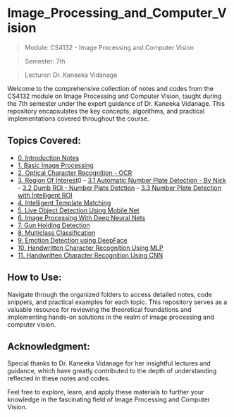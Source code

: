 # Image_Processing_and_Computer_Vision

> Module: CS4132 - Image Processing and Computer Vision

> Semester: 7th

> Lecturer: Dr. Kaneeka Vidanage

Welcome to the comprehensive collection of notes and codes from the CS4132 module on Image Processing and Computer Vision, taught during the 7th semester under the expert guidance of Dr. Kaneeka Vidanage. This repository encapsulates the key concepts, algorithms, and practical implementations covered throughout the course.

## Topics Covered:

* [0. Introduction Notes](https://github.com/HimashaRandil/Image_Processing_and_Computer_Vision/tree/main/0.%20Introduction%20Notes)
* [1. Basic Image Processing](https://github.com/HimashaRandil/Image_Processing_and_Computer_Vision/tree/main/1.%20Basic%20Image%20Processing)
* [2. Optical Character Recognition - OCR](https://github.com/HimashaRandil/Image_Processing_and_Computer_Vision/tree/main/2.%20OCR%20-%20Optical%20Charater%20Recognition)
* [3. Region Of Interest](https://github.com/HimashaRandil/Image_Processing_and_Computer_Vision/tree/main/3.%20Region%20of%20Intretst)0
            - [3.1 Automatic Number Plate Detection - By Nick](https://github.com/HimashaRandil/Image_Processing_and_Computer_Vision/tree/main/3.%20Region%20of%20Intretst/Automatic%20Number%20Plate%20Detetcion%20-%20By%20Nick)
            - [3.2 Dumb ROI - Number Plate Detction](https://github.com/HimashaRandil/Image_Processing_and_Computer_Vision/tree/main/3.%20Region%20of%20Intretst/Dumb%20ROI%20-%20Number%20Plate%20Detection)
            - [3.3 Number Plate Detection with Intelligent ROI](https://github.com/HimashaRandil/Image_Processing_and_Computer_Vision/tree/main/3.%20Region%20of%20Intretst/Number%20Plate%20Detection%20with%20Intelighet%20ROI)
* [4. Intelligent Template Matching](https://github.com/HimashaRandil/Image_Processing_and_Computer_Vision/tree/main/4.%20Intelligent%20Template%20Macthing)
* [5. Live Object Detection Using Mobile Net](https://github.com/HimashaRandil/Image_Processing_and_Computer_Vision/tree/main/5.%20Live%20Object%20Detection%20Using%20MobileNet)
* [6. Image Processing With Deep Neural Nets ](https://github.com/HimashaRandil/Image_Processing_and_Computer_Vision/tree/main/6.%20Image%20Processing%20with%20Deep%20Neural%20Nets)
* [7. Gun Holding Detection](https://github.com/HimashaRandil/Image_Processing_and_Computer_Vision/tree/main/7.%20Gun%20Holding%20Detection)
* [8. Multiclass Classification](https://github.com/HimashaRandil/Image_Processing_and_Computer_Vision/tree/main/8.%20Multiclass%20Classification)
* [9. Emotion Detection using DeepFace ](https://github.com/HimashaRandil/Image_Processing_and_Computer_Vision/tree/main/9.%20Emotion%20Detetion%20Using%20DeepFace)
* [10. Handwritten Character Recognition Using MLP](https://github.com/HimashaRandil/Image_Processing_and_Computer_Vision/tree/main/10.%20Handwritten%20Charater%20Recognition%20Using%20MLP)
* [11. Handwritten Character Recognition Using CNN](https://github.com/HimashaRandil/Image_Processing_and_Computer_Vision/tree/main/11.%20Handwritten%20Charater%20Recognition%20Using%20CNN)

## How to Use:
Navigate through the organized folders to access detailed notes, code snippets, and practical examples for each topic. This repository serves as a valuable resource for reviewing the theoretical foundations and implementing hands-on solutions in the realm of image processing and computer vision.

## Acknowledgment:
Special thanks to Dr. Kaneeka Vidanage for her insightful lectures and guidance, which have greatly contributed to the depth of understanding reflected in these notes and codes.

Feel free to explore, learn, and apply these materials to further your knowledge in the fascinating field of Image Processing and Computer Vision.
